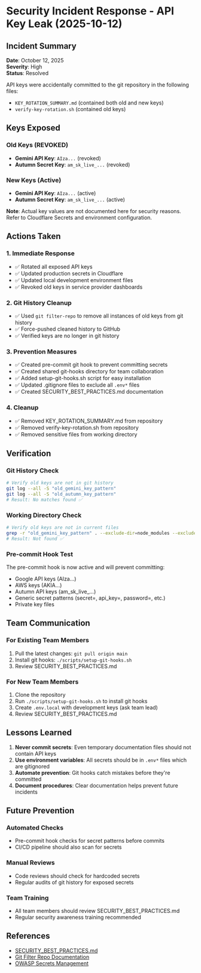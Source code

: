 # Security Incident Response - API Key Leak (2025-10-12)

## Incident Summary

**Date**: October 12, 2025  
**Severity**: High  
**Status**: Resolved  

API keys were accidentally committed to the git repository in the following files:
- `KEY_ROTATION_SUMMARY.md` (contained both old and new keys)
- `verify-key-rotation.sh` (contained old keys)

## Keys Exposed

### Old Keys (REVOKED)
- **Gemini API Key**: `AIza...` (revoked)
- **Autumn Secret Key**: `am_sk_live_...` (revoked)

### New Keys (Active)
- **Gemini API Key**: `AIza...` (active)
- **Autumn Secret Key**: `am_sk_live_...` (active)

**Note**: Actual key values are not documented here for security reasons. Refer to Cloudflare Secrets and environment configuration.

## Actions Taken

### 1. Immediate Response
- ✅ Rotated all exposed API keys
- ✅ Updated production secrets in Cloudflare
- ✅ Updated local development environment files
- ✅ Revoked old keys in service provider dashboards

### 2. Git History Cleanup
- ✅ Used `git filter-repo` to remove all instances of old keys from git history
- ✅ Force-pushed cleaned history to GitHub
- ✅ Verified keys are no longer in git history

### 3. Prevention Measures
- ✅ Created pre-commit git hook to prevent committing secrets
- ✅ Created shared git-hooks directory for team collaboration
- ✅ Added setup-git-hooks.sh script for easy installation
- ✅ Updated .gitignore files to exclude all `.env*` files
- ✅ Created SECURITY_BEST_PRACTICES.md documentation

### 4. Cleanup
- ✅ Removed KEY_ROTATION_SUMMARY.md from repository
- ✅ Removed verify-key-rotation.sh from repository
- ✅ Removed sensitive files from working directory

## Verification

### Git History Check
```bash
# Verify old keys are not in git history
git log --all -S "old_gemini_key_pattern"
git log --all -S "old_autumn_key_pattern"
# Result: No matches found ✅
```

### Working Directory Check
```bash
# Verify old keys are not in current files
grep -r "old_gemini_key_pattern" . --exclude-dir=node_modules --exclude-dir=.git
# Result: Not found ✅
```

### Pre-commit Hook Test
The pre-commit hook is now active and will prevent committing:
- Google API keys (AIza...)
- AWS keys (AKIA...)
- Autumn API keys (am_sk_live_...)
- Generic secret patterns (secret=, api_key=, password=, etc.)
- Private key files

## Team Communication

### For Existing Team Members
1. Pull the latest changes: `git pull origin main`
2. Install git hooks: `./scripts/setup-git-hooks.sh`
3. Review SECURITY_BEST_PRACTICES.md

### For New Team Members
1. Clone the repository
2. Run `./scripts/setup-git-hooks.sh` to install git hooks
3. Create `.env.local` with development keys (ask team lead)
4. Review SECURITY_BEST_PRACTICES.md

## Lessons Learned

1. **Never commit secrets**: Even temporary documentation files should not contain API keys
2. **Use environment variables**: All secrets should be in `.env*` files which are gitignored
3. **Automate prevention**: Git hooks catch mistakes before they're committed
4. **Document procedures**: Clear documentation helps prevent future incidents

## Future Prevention

### Automated Checks
- Pre-commit hook checks for secret patterns before commits
- CI/CD pipeline should also scan for secrets

### Manual Reviews
- Code reviews should check for hardcoded secrets
- Regular audits of git history for exposed secrets

### Team Training
- All team members should review SECURITY_BEST_PRACTICES.md
- Regular security awareness training recommended

## References

- [SECURITY_BEST_PRACTICES.md](./SECURITY_BEST_PRACTICES.md)
- [Git Filter Repo Documentation](https://github.com/newren/git-filter-repo)
- [OWASP Secrets Management](https://cheatsheetseries.owasp.org/cheatsheets/Secrets_Management_Cheat_Sheet.html)


